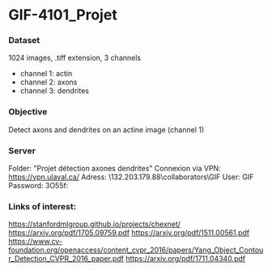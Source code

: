 # GIF-4101_Projet

### Dataset
1024 images, .tiff extension, 3 channels
- channel 1: actin
- channel 2: axons
- channel 3: dendrites

### Objective
Detect axons and dendrites on an actine image (channel 1)

### Server
Folder: "Projet détection axones dendrites"
Connexion via VPN: https://vpn.ulaval.ca/ 
Adress: \\132.203.179.88\collaborators\GIF
User: GIF
Password: 3O55f:

### Links of interest:
https://stanfordmlgroup.github.io/projects/chexnet/
https://arxiv.org/pdf/1705.09759.pdf
https://arxiv.org/pdf/1511.00561.pdf
https://www.cv-foundation.org/openaccess/content_cvpr_2016/papers/Yang_Object_Contour_Detection_CVPR_2016_paper.pdf
https://arxiv.org/pdf/1711.04340.pdf

